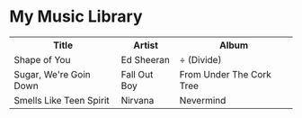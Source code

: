 <html>
  <head>
    <title>My Music Library</title>
  </head>
  <body>
    <h1>My Music Library</h1>
    <table>
      <tr>
        <th>Title</th>
        <th>Artist</th>
        <th>Album</th>
      </tr>
      <tr>
        <td>Shape of You</td>
        <td>Ed Sheeran</td>
        <td>÷ (Divide)</td>
      </tr>
      <tr>
        <td>Sugar, We're Goin Down</td>
        <td>Fall Out Boy</td>
        <td>From Under The Cork Tree</td>
      </tr>
      <tr>
        <td>Smells Like Teen Spirit</td>
        <td>Nirvana</td>
        <td>Nevermind</td>
      </tr>
    </table>
  </body>
</html>
